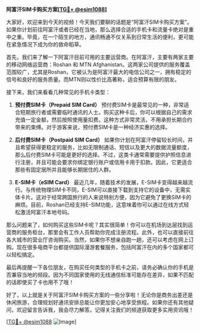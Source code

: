 **阿富汗SIM卡购买方案[[TG💪+ @esim1088](https://t.me/s/esim1088)]**

大家好，欢迎来到今天的视频！今天我们要聊的话题是“阿富汗SIM卡购买方案”。如果你计划前往阿富汗或者已经在当地，那么选择合适的手机卡和流量卡绝对是重中之重。毕竟，在一个陌生的地方，通讯畅通不仅关系到日常生活的便利，更可能在紧急情况下成为你的救命稻草。

首先，我们来了解一下阿富汗目前可用的主要运营商。在阿富汗，主要有两家主要的移动网络运营商：Roshan 和 MTN Afghanistan。这两家公司提供的服务覆盖范围较广，尤其是Roshan，它被认为是阿富汗最大的电信公司之一，拥有稳定的信号和良好的服务质量。而MTN则以性价比高著称，适合预算有限的朋友。

接下来，我们来看看几种常见的手机卡类型：

1. **预付费SIM卡（Prepaid SIM Card）**
   预付费SIM卡是最常见的一种，非常适合短期旅行者或需要临时通讯的人士。购买这种卡后，你可以根据自己的需求充值一定金额，然后按照使用量扣费。这种方式非常灵活，不用承担长期合约带来的束缚。对于游客来说，预付费SIM卡是一种经济实惠的选择。

2. **后付费SIM卡（Postpaid SIM Card）**
   如果你计划在阿富汗停留较长时间，并且希望获得更稳定的服务，比如无限制通话、短信以及更大的数据流量额度，那么后付费SIM卡可能是更好的选择。不过，这类卡通常需要提供护照信息进行注册，并且可能会要求你绑定银行账户或信用卡用于扣款。因此，它更适合那些有固定居所并且能够长期居住的人群。

3. **E-SIM卡（eSIM Card）**
   最近几年，随着技术的发展，E-SIM卡变得越来越流行。与传统物理SIM卡不同，E-SIM可以直接下载到支持它的设备中，无需实体卡片。这对于经常跨国旅行的人来说特别方便，因为它避免了更换SIM卡的麻烦。目前，Roshan已经支持E-SIM功能，这意味着你可以通过在线方式轻松激活阿富汗本地号码。

那么问题来了，如何购买这些SIM卡呢？其实很简单！你可以在机场到达层找到运营商的服务柜台，那里会有工作人员帮助你完成注册流程。此外，也可以直接前往各大城市的营业厅咨询购买。当然，如果你不想亲自跑一趟，还可以考虑在网上订购。现在很多电商平台都提供国际漫游套餐服务，包括阿富汗在内的多个国家都可以轻松搞定。

最后再提醒一下各位朋友，在购买任何类型的手机卡之前，请务必确认你的手机是否兼容当地的频段。因为不同国家使用的无线通信标准可能存在差异，如果不匹配的话即使买了卡也用不了哦！

好了，以上就是关于阿富汗SIM卡购买方案的一些分享啦！无论你是商务出差还是休闲旅游，合理规划好通讯安排总能让你更加安心地享受旅程。如果你还有其他疑问，欢迎留言告诉我，我会尽力解答。记得关注我们的频道获取更多实用资讯哦！

[[TG💪+ @esim1088](https://t.me/s/esim1088) ![Image](https://i.postimg.cc/4NQfJmqS/Snipaste-2025-05-13-00-14-12.png)]